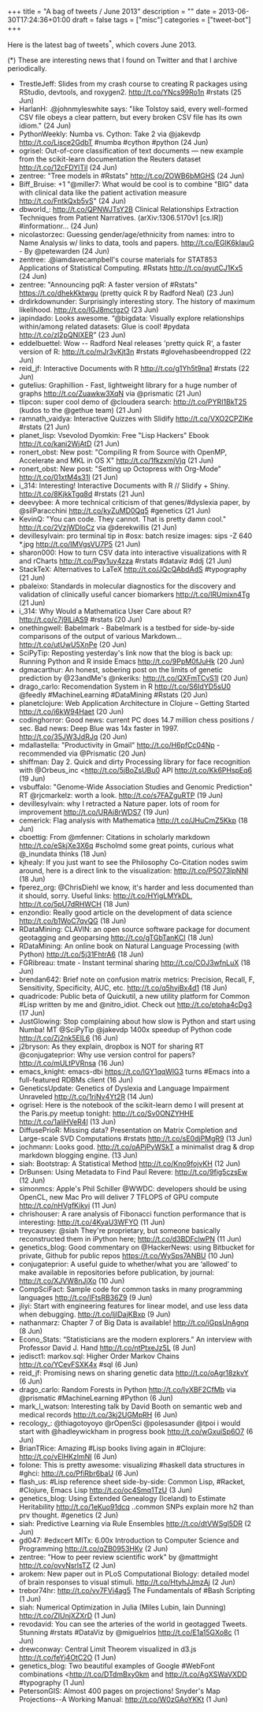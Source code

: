 +++
title = "A bag of tweets / June 2013"
description = ""
date = 2013-06-30T17:24:36+01:00
draft = false
tags = ["misc"]
categories = ["tweet-bot"]
+++

Here is the latest bag of tweets<sup>*</sup>, which covers June 2013.

<!--more-->

(*) These are interesting news that I found on Twitter and that I archive periodically.

* TrestleJeff: Slides from my crash course to creating R packages using RStudio, devtools, and roxygen2. <http://t.co/YNcs99Ro1n> #rstats (25 Jun)
* HarlanH: .@johnmyleswhite says: "like Tolstoy said, every well-formed CSV file obeys a clear pattern, but every broken CSV file has its own idiom." (24 Jun)
* PythonWeekly: Numba vs. Cython: Take 2 via @jakevdp <http://t.co/Lisce2GdbT> #numba #cython #python (24 Jun)
* ogrisel: Out-of-core classification of text documents — new example from the scikit-learn documentation the Reuters dataset <http://t.co/12cFDYlTil> (24 Jun)
* zentree: "Tree models in #Rstats" <http://t.co/ZOWB6bMGHS> (24 Jun)
* Biff_Bruise: +1 "@miller7: What would be cool is to combine "BIG" data with clinical data like the patient activation measure <http://t.co/FntkQxb5vS>" (24 Jun)
* dbworld_: <http://t.co/QPNWJTsY2B> Clinical Relationships Extraction Techniques from Patient Narratives. (arXiv:1306.5170v1 [cs.IR]) #informationr... (24 Jun)
* nicolastorzec: Guessing gender/age/ethnicity from names: intro to Name Analysis w/ links to data, tools and papers. <http://t.co/EGlK6kIauG> - By @petewarden (24 Jun)
* zentree: .@iamdavecampbell's course materials for STAT853 Applications of Statistical Computing. #Rstats <http://t.co/qyutCJ1Kx5> (24 Jun)
* zentree: "Announcing pqR:  A faster version of #Rstats" <https://t.co/dhekKktwgu> (pretty quick R by Radford Neal) (23 Jun)
* drdirkdownunder: Surprisingly interesting story. The history of maximum likelihood. <http://t.co/IGJ8mctgzO> (23 Jun)
* japindado: Looks awesome. “@bigdata: Visually explore relationships within/among related datasets: Glue is cool! #pydata <http://t.co/zl2pQNIXER>” (23 Jun)
* eddelbuettel: Wow -- Radford Neal releases 'pretty quick R', a faster version of R: <http://t.co/mJr3vKjt3n> #rstats #glovehasbeendropped (22 Jun)
* reid_jf: Interactive Documents with R <http://t.co/g1Yh5t9na1> #rstats (22 Jun)
* gutelius: Graphillion - Fast, lightweight library for a huge number of graphs <http://t.co/Zuawkw3XqN> via @prismatic (21 Jun)
* tlipcon: super cool demo of @cloudera search: <http://t.co/PYRI1BkT25> (kudos to the @gethue team) (21 Jun)
* ramnath_vaidya: Interactive Quizzes with Slidify <http://t.co/VXO2CPZIKe> #rstats (21 Jun)
* planet_lisp: Vsevolod Dyomkin: Free "Lisp Hackers" Ebook <http://t.co/kani2WjAtD> (21 Jun)
* ronert_obst: New post: "Compiling R from Source with OpenMP, Accelerate and MKL in OS X" <http://t.co/1fkzxmjVjq> (21 Jun)
* ronert_obst: New post: "Setting up Octopress with Org-Mode" <http://t.co/01xtM4s31l> (21 Jun)
* i_314: Interesting! Interactive Documents with R // Slidify + Shiny. <http://t.co/8KjkkTgq8d> #rstats (21 Jun)
* deevybee: A more technical criticism of that genes/#dyslexia paper, by  @silParacchini <http://t.co/kyZuMD0Qq5> #genetics (21 Jun)
* KevinQ: "You can code. They cannot. That is pretty damn cool." <http://t.co/2VzjWDloCz> via @derekwillis (21 Jun)
* devillesylvain: pro terminal tip in #osx: batch resize images: sips -Z 640 *.jpg <http://t.co/IMVgsVU7P5> (21 Jun)
* sharon000: How to turn CSV data into interactive visualizations with R and rCharts <http://t.co/Pqy1uy4zza> #rstats #dataviz #ddj (21 Jun)
* StackTeX: Alternatives to LaTeX <http://t.co/JQcQAbdAdS> #typography (21 Jun)
* pbaleixo: Standards in molecular diagnostics for the discovery and validation of clinically useful cancer biomarkers <http://t.co/lRUmixn4Tg> (21 Jun)
* i_314: Why Would a Mathematica User Care about R?  <http://t.co/c7j9lLiAS9> #rstats (20 Jun)
* onethingwell: Babelmark - Babelmark is a testbed for side-by-side comparisons of the output of various Markdown... <http://t.co/utUwU5XnPe> (20 Jun)
* SciPyTip: Reposting yesterday's link now that the blog is back up: Running Python and R inside Emacs <http://t.co/9PpM0fJuHk> (20 Jun)
* dgmacarthur: An honest, sobering post on the limits of genetic prediction by @23andMe's @nkeriks: <http://t.co/QXFmTCvS1l> (20 Jun)
* drago_carlo: Recomendation System in R <http://t.co/S6IdYD5sU0> @feedly  #MachineLearning #DataMining #Rstats (20 Jun)
* planetclojure: Web Application Architecture in Clojure – Getting Started <http://t.co/i6kW94Haet> (20 Jun)
* codinghorror: Good news: current PC does 14.7 million chess positions / sec. Bad news: Deep Blue was 14x faster in 1997. <http://t.co/35JW3JdRJq> (20 Jun)
* mdallastella: "Productivity in Gmail" <http://t.co/H6pfCc04Np> - recommended via @Prismatic (20 Jun)
* shiffman: Day 2. Quick and dirty Processing library for face recognition with @Orbeus_inc  <http://t.co/5jBoZsUBu0 API <http://t.co/Kk6PHspEq6> (19 Jun)
* vsbuffalo: "Genome-Wide Association Studies and Genomic Prediction" RT @rjcmarkelz: worth a look. <http://t.co/s7FAZguRTP> (19 Jun)
* devillesylvain: why I retracted a Nature paper. lots of room for improvement <http://t.co/URAi8rWDS7> (19 Jun)
* cemerick: Flag analysis with Mathematica <http://t.co/JHuCmZ5Kkp> (18 Jun)
* cboettig: From @mfenner: Citations in scholarly markdown <http://t.co/eSkjXe3X6q>  #scholmd some great points, curious what @_inundata thinks (18 Jun)
* kjhealy: If you just want to see the Philosophy Co-Citation nodes swim around, here is a direct link to the visualization: <http://t.co/P5O73lpNNl> (18 Jun)
* fperez_org: @ChrisDiehl we know, it's harder and less documented than it should, sorry. Useful links: <http://t.co/HYigLMYkDL>, <http://t.co/5pU7dRHWCH> (18 Jun)
* enzondio: Really good article on the development of data science <http://t.co/b1WoC7qvQG> (18 Jun)
* RDataMining: CLAVIN: an open source software package for document geotagging and geoparsing <http://t.co/gTGbTanKCI> (18 Jun)
* RDataMining: An online book on Natural Language Processing (with Python) <http://t.co/5j31FhtrA6> (18 Jun)
* FGRibreau: tmate - Instant terminal sharing <http://t.co/COJ3wfnLuX> (18 Jun)
* brendan642: Brief note on confusion matrix metrics: Precision, Recall, F, Sensitivity, Specificity, AUC, etc. <http://t.co/q5hyiBx4d1> (18 Jun)
* quadricode: Public beta of Quickutil, a new utility platform for Common #Lisp written by me and @nitro_idiot. Check out <http://t.co/ptoha4cDg3> (17 Jun)
* JustGlowing: Stop complaining about how slow is Python and start using Numba! MT @SciPyTip @jakevdp  1400x speedup of Python code <http://t.co/Zj2nk5EIL6> (16 Jun)
* j2bryson: As they explain, dropbox is NOT for sharing RT @conjugateprior: Why use version control for papers? <http://t.co/mULtPVRnsa> (16 Jun)
* emacs_knight: emacs-dbi <https://t.co/lGY1qqWlG3> turns #Emacs into a full-featured RDBMs client (16 Jun)
* GeneticsUpdate: Genetics of Dyslexia and Language Impairment Unraveled <http://t.co/1rjNv4Yt2R> (14 Jun)
* ogrisel: Here is the notebook of the scikit-learn demo I will present at the Paris.py meetup tonight: <http://t.co/Sv0ONZYHHE> <http://t.co/1aliHVeR4l> (13 Jun)
* DiffusePrioR: Missing data? Presentation on Matrix Completion and Large-scale SVD Computations #rstats <http://t.co/sE0djPMgR9> (13 Jun)
* jochmann: Looks good. <http://t.co/oAPjPyWSkT> a minimalist drag & drop markdown blogging engine. (13 Jun)
* siah: Bootstrap: A Statistical Method  <http://t.co/Kno9fojvKH> (12 Jun)
* DrBunsen: Using Metadata to Find Paul Revere: <http://t.co/9fig5czsEw> (12 Jun)
* simonmcs: Apple's Phil Schiller @WWDC: developers should be using OpenCL, new Mac Pro will deliver 7 TFLOPS of GPU compute <http://t.co/nHVgfKikyi> (11 Jun)
* chrishouser: A rare analysis of Fibonacci function performance that is interesting: <http://t.co/4KyaU3WFYO> (11 Jun)
* treycausey: @siah They're proprietary, but someone basically reconstructed them in iPython here; <http://t.co/d3BDFclwPN> (11 Jun)
* genetics_blog: Good commentary on @HackerNews: using Bitbucket for private, Github for public repos <https://t.co/WySps7ANBU> (10 Jun)
* conjugateprior: A useful guide to whether/what you are ‘allowed’ to make available in repositories before publication, by journal: <http://t.co/XJVW8nJjXo> (10 Jun)
* CompSciFact: Sample code for common tasks in many programming languages <http://t.co/IFtsRB36Z9> (9 Jun)
* jliyi: Start with engineering features for linear model, and use less data when debugging. <http://t.co/IjIDajKBxp> (9 Jun)
* nathanmarz: Chapter 7 of Big Data is available! <http://t.co/iGpsUnAgnq> (8 Jun)
* Econo_Stats: “Statisticians are the modern explorers.” An interview with Professor David J. Hand <http://t.co/ntPtxeJz5L> (8 Jun)
* jedisct1: markov.sql: Higher Order Markov Chains <http://t.co/YCevFSXK4x> #sql (6 Jun)
* reid_jf: Promising news on sharing genetic data <http://t.co/oAgr18zkvY> (6 Jun)
* drago_carlo: Random Forests in Python <http://t.co/IyXBF2CfMb> via @prismatic #MachineLearning #Python (6 Jun)
* mark_l_watson: Interesting talk by David Booth on semantic web and medical records <http://t.co/3kj2UGMpRH> (6 Jun)
* recology_: @thiagotoyoyo @rOpenSci @polesasunder @tpoi i would start with @hadleywickham in progress book <http://t.co/wGxuiSp6O7> (6 Jun)
* BrianTRice: Amazing #Lisp books living again in #Clojure: <http://t.co/vElHKzlmNI> (6 Jun)
* folone: This is pretty awesome: visualizing #haskell data structures in #ghci: <http://t.co/PfiRbr6baU> (6 Jun)
* flash_us: #Lisp reference sheet side-by-side: Common Lisp, #Racket, #Clojure, Emacs Lisp <http://t.co/oc4Smq1TzU> (3 Jun)
* genetics_blog: Using Extended Genealogy (Iceland) to Estimate Heritability <http://t.co/1eKuo91dcq> ..common SNPs explain more h2 than prv thought. #genetics (2 Jun)
* siah: Predictive Learning via Rule Ensembles <http://t.co/dtVWSgl5DR> (2 Jun)
* gd047: #edxcert MITx: 6.00x Introduction to Computer Science and Programming <http://t.co/qZB0953HKv> (2 Jun)
* zentree: "How to peer review scientific work" by @mattmight <http://t.co/ovvNsrlsTZ> (2 Jun)
* arokem: New paper out in PLoS Computational Biology: detailed model of brain responses to visual stimuli. <http://t.co/HtyhJJmzAj> (2 Jun)
* trebor74hr: <http://t.co/vv7FVi4ag5> The Fundamentals of #Bash Scripting (1 Jun)
* siah: Numerical Optimization in Julia (Miles Lubin, Iain Dunning)  <http://t.co/ZIUnjXZXrD> (1 Jun)
* revodavid: You can see the arteries of the world in geotagged Tweets. Stunning #rstats #DataViz by @miguelrios <http://t.co/E1a15GXo8c> (1 Jun)
* drewconway: Central Limit Theorem visualized in d3.js <http://t.co/feYj4OtC2O> (1 Jun)
* genetics_blog: Two beautiful examples of Google #WebFont combinations <http://t.co/DTdmBxy0km and <http://t.co/AgXSWaVXDD> #typography (1 Jun)
* PetersonGIS: Almost 400 pages on projections! Snyder's Map Projections--A Working Manual: <http://t.co/W0zGAoYKKt> (1 Jun)
